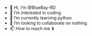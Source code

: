 - 👋 Hi, I’m @BlueBay-RD
- 👀 I’m interested in coding
- 🌱 I’m currently learning python
- 💞️ I’m looking to collaborate on nothing
- 📫 How to reach me ⬇

<!---
BlueBay-RD/BlueBay-RD is a ✨ special ✨ repository because its `README.md` (this file) appears on your GitHub profile.
You can click the Preview link to take a look at your changes.
--->
